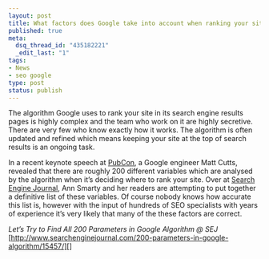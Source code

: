 ```yaml
--- 
layout: post
title: What factors does Google take into account when ranking your site?
published: true
meta: 
  dsq_thread_id: "435182221"
  _edit_last: "1"
tags: 
- News
- seo google
type: post
status: publish
---
```

The algorithm Google uses to rank your site in its search engine results
pages is highly complex and the team who work on it are highly
secretive. There are very few who know exactly how it works. The
algorithm is often updated and refined which means keeping your site at
the top of search results is an ongoing task. 

In a recent keynote speech
at [PubCon][], a Google engineer Matt Cutts, revealed that there are
roughly 200 different variables which are analysed by the algorithm when
it’s deciding where to rank your site. Over at [Search Engine
Journal][], Ann Smarty and her readers are attempting to put together a
definitive list of these variables. Of course nobody knows how accurate
this list is, however with the input of hundreds of SEO specialists with
years of experience it’s very likely that many of the these factors are
correct. 

*Let’s Try to Find All 200 Parameters in Google Algorithm @
SEJ*
[http://www.searchenginejournal.com/200-parameters-in-google-algorithm/15457/][]

[PubCon]: http://www.pubcon.com/
[Search Engine Journal]: http://www.searchenginejournal.com
[http://www.searchenginejournal.com/200-parameters-in-google-algorithm/15457/]:http://www.searchenginejournal.com/200-parameters-in-google-algorithm/15457/>
